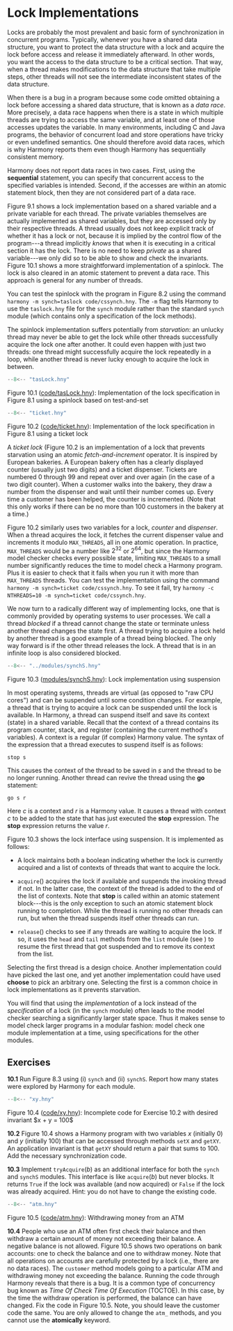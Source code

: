 
# Lock Implementations 

Locks are probably the most prevalent and basic form of synchronization
in concurrent programs. Typically, whenever you have a shared data
structure, you want to protect the data structure with a lock and
acquire the lock before access and release it immediately afterward. In
other words, you want the access to the data structure to be a critical
section. That way, when a thread makes modifications to the data
structure that take multiple steps, other threads will not see the
intermediate inconsistent states of the data structure.

When there is a bug in a program because some code omitted obtaining a
lock before accessing a shared data structure, that is known as a *data
race*. More precisely, a data race happens when there is a state in
which multiple threads are trying to access the same variable, and at
least one of those accesses updates the variable. In many environments,
including C and Java programs, the behavior of concurrent load and store
operations have tricky or even undefined semantics. One should therefore
avoid data races, which is why Harmony reports them even though Harmony
has sequentially consistent memory.

Harmony does not report data races in two cases. First, using the
**sequential** statement, you can specify that concurrent access to the
specified variables is intended. Second, if the accesses are within an
atomic statement block, then they are not considered part of a data
race.

Figure 9.1 shows a lock implementation based on a shared variable and a
private variable for each thread. The private variables themselves are
actually implemented as shared variables, but they are accessed only by
their respective threads. A thread usually does not keep explicit track
of whether it has a lock or not, because it is implied by the control
flow of the program---a thread implicitly *knows* that when it is
executing in a critical section it has the lock. There is no need to
keep *private* as a shared variable---we only did so to be able to show
and check the invariants. Figure 10.1 shows a more straightforward
implementation of a spinlock. The lock is also cleared in an atomic
statement to prevent a data race. This approach is general for any
number of threads.

You can test the spinlock with the program in Figure 8.2 using the
command `harmony -m synch=taslock code/cssynch.hny`. The `-m` flag tells
Harmony to use the `taslock.hny` file for the `synch` module rather than
the standard `synch` module (which contains only a specification of the
lock methods).

The spinlock implementation suffers potentially from *starvation*: an
unlucky thread may never be able to get the lock while other threads
successfully acquire the lock one after another. It could even happen
with just two threads: one thread might successfully acquire the lock
repeatedly in a loop, while another thread is never lucky enough to
acquire the lock in between.

```python title="tasLock.hny"
--8<-- "tasLock.hny"
```

<figcaption>Figure 10.1 (<a href=https://harmony.cs.cornell.edu/code/tasLock.hny>code/tasLock.hny</a>): 
Implementation of the lock specification in Figure 8.1 using a spinlock based on test-and-set
</figcaption>

```python title="ticket.hny"
--8<-- "ticket.hny"
```

<figcaption>Figure 10.2 (<a href=https://harmony.cs.cornell.edu/code/ticket.hny>code/ticket.hny</a>): 
Implementation of the lock specification in Figure 8.1 using a ticket lock
</figcaption>

A *ticket lock* (Figure 10.2 is an implementation of a lock that
prevents starvation using an atomic *fetch-and-increment* operator. It
is inspired by European bakeries. A European bakery often has a clearly
displayed counter (usually just two digits) and a ticket dispenser.
Tickets are numbered 0 through 99 and repeat over and over again (in the
case of a two digit counter). When a customer walks into the bakery,
they draw a number from the dispenser and wait until their number comes
up. Every time a customer has been helped, the counter is incremented.
(Note that this only works if there can be no more than 100 customers in
the bakery at a time.)

Figure 10.2 similarly uses two variables for a lock, *counter* and
*dispenser*. When a thread acquires the lock, it fetches the current
dispenser value and increments it modulo `MAX_THREADS`, all in one
atomic operation. In practice, `MAX_THREADS` would be a number like
$2^{32}$ or $2^{64}$, but since the Harmony model checker checks every
possible state, limiting `MAX_THREADS` to a small number significantly
reduces the time to model check a Harmony program. Plus it is easier to
check that it fails when you run it with more than `MAX_THREADS`
threads. You can test the implementation using the command
`harmony -m synch=ticket code/cssynch.hny`. To see it fail, try
`harmony -c NTHREADS=10 -m synch=ticket code/cssynch.hny`.

We now turn to a radically different way of implementing locks, one that
is commonly provided by operating systems to user processes. We call a
thread *blocked* if a thread cannot change the state or terminate unless
another thread changes the state first. A thread trying to acquire a
lock held by another thread is a good example of a thread being blocked.
The only way forward is if the other thread releases the lock. A thread
that is in an infinite loop is also considered blocked.


```python title="synchS.hny"
--8<-- "../modules/synchS.hny"
```

<figcaption>Figure 10.3 (<a href=https://harmony.cs.cornell.edu/modules/synchS.hny>modules/synchS.hny</a>): 
Lock implementation using suspension
</figcaption>

In most operating systems, threads are virtual (as opposed to "raw CPU
cores") and can be suspended until some condition changes. For example,
a thread that is trying to acquire a lock can be suspended until the
lock is available. In Harmony, a thread can suspend itself and save its
context (state) in a shared variable. Recall that the context of a
thread contains its program counter, stack, and register (containing the
current method's variables). A context is a regular (if complex) Harmony
value. The syntax of the expression that a thread executes to suspend
itself is as follows:
```
stop s
```
This causes the context of the thread to be saved in *s* and the thread
to be no longer running. Another thread can revive the thread using the
**go** statement:
```
go s r
```
Here *c* is a context and *r* is a Harmony value. It causes a thread
with context *c* to be added to the state that has just executed the
**stop** expression. The **stop** expression returns the value *r*.

Figure 10.3 shows the lock interface using suspension. It is
implemented as follows:

-   A lock maintains both a boolean indicating whether the lock is
    currently acquired and a list of contexts of threads that want to
    acquire the lock.

-   `acquire`() acquires the lock if available and suspends the invoking
    thread if not. In the latter case, the context of the thread is
    added to the end of the list of contexts. Note that **stop** is
    called within an atomic statement block---this is the only exception
    to such an atomic statement block running to completion. While the
    thread is running no other threads can run, but when the thread
    suspends itself other threads can run.

-   `release`() checks to see if any threads are waiting to acquire the
    lock. If so, it uses the `head` and `tail` methods from the `list`
    module (see ) to resume the first thread that got suspended and to
    remove its context from the list.

Selecting the first thread is a design choice. Another implementation
could have picked the last one, and yet another implementation could
have used **choose** to pick an arbitrary one. Selecting the first is a
common choice in lock implementations as it prevents starvation.

You will find that using the *implementation* of a lock instead of the
*specification* of a lock (in the `synch` module) often leads to the
model checker searching a significantly larger state space. Thus it
makes sense to model check larger programs in a modular fashion: model
check one module implementation at a time, using specifications for the
other modules.

## Exercises 


**10.1** Run Figure 8.3 using (i) `synch` and (ii) `synchS`. Report how
many states were explored by Harmony for each module.

```python title="xy.hny"
--8<-- "xy.hny"
```

<figcaption>Figure 10.4 (<a href=https://harmony.cs.cornell.edu/code/xy.hny>code/xy.hny</a>): 
Incomplete code for Exercise 10.2 with desired invariant $x + y = 100$
</figcaption>

**10.2** Figure 10.4 shows a Harmony program with two variables *x* (initially 0) and *y* (initially 100) that can be
accessed through methods `setX` and `getXY`. An application invariant is
that `getXY` should return a pair that sums to 100. Add the necessary
synchronization code.

**10.3** Implement `tryAcquire`(*b*) as an additional interface for both the `synch` and
`synchS` modules. This interface is like `acquire`(*b*) but never
blocks. It returns `True` if the lock was available (and now acquired)
or `False` if the lock was already acquired. Hint: you do not have to
change the existing code.

```python title="atm.hny"
--8<-- "atm.hny"
```

<figcaption>Figure 10.5 (<a href=https://harmony.cs.cornell.edu/code/atm.hny>code/atm.hny</a>): 
Withdrawing money from an ATM</figcaption>

**10.4** People who use an ATM often first check their balance and then withdraw
a certain amount of money not exceeding their balance. A negative
balance is not allowed. Figure 10.5 shows two operations on bank
accounts: one to check the balance and one to withdraw money. Note that
all operations on accounts are carefully protected by a lock (i.e.,
there are no data races). The `customer` method models going to a
particular ATM and withdrawing money not exceeding the balance. Running
the code through Harmony reveals that there is a bug. It is a common
type of concurrency bug known as *Time Of Check Time Of Execution*
(TOCTOE). In this case, by the time the withdraw operation is performed,
the balance can have changed. Fix the code in Figure 10.5. Note, you
should leave the customer code the same. You are only allowed to change
the `atm_` methods, and you cannot use the **atomically** keyword.
